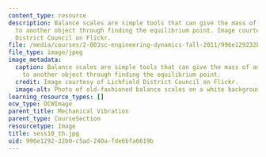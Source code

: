 ```yaml
---
content_type: resource
description: Balance scales are simple tools that can give the mass of an object relative
  to another object through finding the equilibrium point. Image courtesy of Lichfield
  District Council on Flickr.
file: /media/courses/2-003sc-engineering-dynamics-fall-2011/996e129232b0c5ad240afde6bfa6619b_sess10_th.jpg
file_type: image/jpeg
image_metadata:
  caption: Balance scales are simple tools that can give the mass of an object relative
    to another object through finding the equilibrium point.
  credit: Image courtesy of Lichfield District Council on Flickr.
  image-alt: Photo of old-fashioned balance scales on a white background.
learning_resource_types: []
ocw_type: OCWImage
parent_title: Mechanical Vibration
parent_type: CourseSection
resourcetype: Image
title: sess10_th.jpg
uid: 996e1292-32b0-c5ad-240a-fde6bfa6619b
---
```

